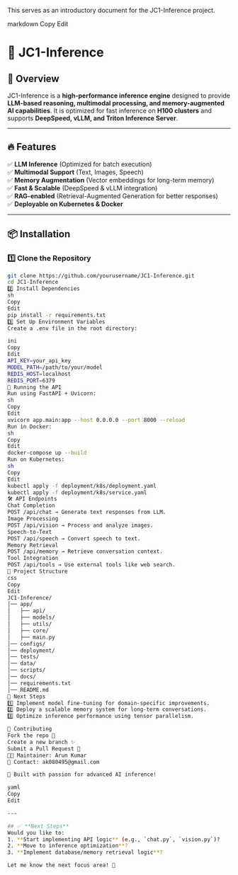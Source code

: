 This serves as an introductory document for the JC1-Inference project.

markdown
Copy
Edit
# 🚀 JC1-Inference

## 📌 Overview
JC1-Inference is a **high-performance inference engine** designed to provide **LLM-based reasoning, multimodal processing, and memory-augmented AI capabilities**. It is optimized for fast inference on **H100 clusters** and supports **DeepSpeed, vLLM, and Triton Inference Server**.

---

## 🔥 Features
✅ **LLM Inference** (Optimized for batch execution)  
✅ **Multimodal Support** (Text, Images, Speech)  
✅ **Memory Augmentation** (Vector embeddings for long-term memory)  
✅ **Fast & Scalable** (DeepSpeed & vLLM integration)  
✅ **RAG-enabled** (Retrieval-Augmented Generation for better responses)  
✅ **Deployable on Kubernetes & Docker**  

---

## 📦 **Installation**
### 1️⃣ Clone the Repository
```sh
git clone https://github.com/yourusername/JC1-Inference.git
cd JC1-Inference
2️⃣ Install Dependencies
sh
Copy
Edit
pip install -r requirements.txt
3️⃣ Set Up Environment Variables
Create a .env file in the root directory:

ini
Copy
Edit
API_KEY=your_api_key
MODEL_PATH=/path/to/your/model
REDIS_HOST=localhost
REDIS_PORT=6379
🚀 Running the API
Run using FastAPI + Uvicorn:
sh
Copy
Edit
uvicorn app.main:app --host 0.0.0.0 --port 8000 --reload
Run in Docker:
sh
Copy
Edit
docker-compose up --build
Run on Kubernetes:
sh
Copy
Edit
kubectl apply -f deployment/k8s/deployment.yaml
kubectl apply -f deployment/k8s/service.yaml
🛠 API Endpoints
Chat Completion
POST /api/chat → Generate text responses from LLM.
Image Processing
POST /api/vision → Process and analyze images.
Speech-to-Text
POST /api/speech → Convert speech to text.
Memory Retrieval
POST /api/memory → Retrieve conversation context.
Tool Integration
POST /api/tools → Use external tools like web search.
📜 Project Structure
css
Copy
Edit
JC1-Inference/
│── app/
│   ├── api/
│   ├── models/
│   ├── utils/
│   ├── core/
│   ├── main.py
│── configs/
│── deployment/
│── tests/
│── data/
│── scripts/
│── docs/
│── requirements.txt
│── README.md
📌 Next Steps
1️⃣ Implement model fine-tuning for domain-specific improvements.
2️⃣ Deploy a scalable memory system for long-term conversations.
3️⃣ Optimize inference performance using tensor parallelism.

📢 Contributing
Fork the repo 🍴
Create a new branch ✨
Submit a Pull Request 🚀
👨‍💻 Maintainer: Arun Kumar
📧 Contact: ak080495@gmail.com

🚀 Built with passion for advanced AI inference!

yaml
Copy
Edit

---

## ✅ **Next Steps**
Would you like to:
1. **Start implementing API logic** (e.g., `chat.py`, `vision.py`)?
2. **Move to inference optimization**?
3. **Implement database/memory retrieval logic**?

Let me know the next focus area! 🚀